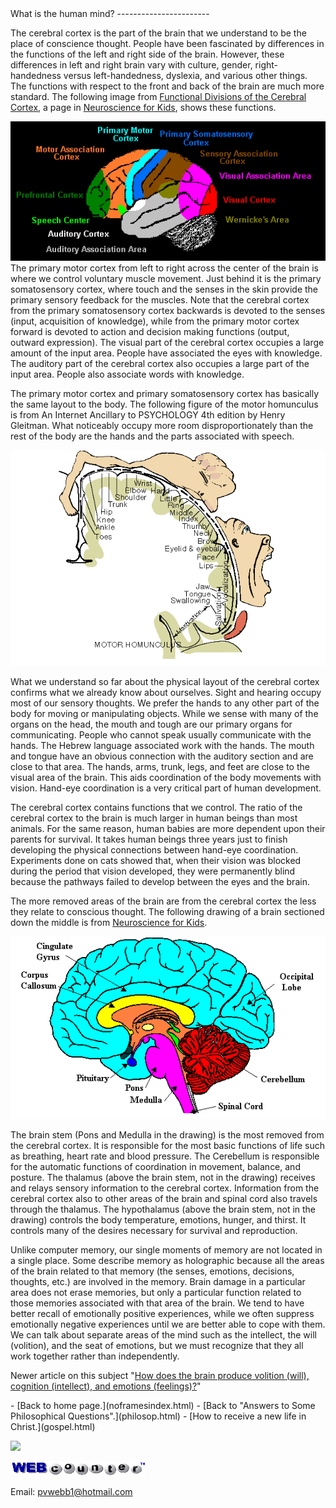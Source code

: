  <head> <title>(PVW) the human mind</title> <meta content="IE=9" http-equiv="X-UA-Compatible"></meta> <link href="css/page_style.css" rel="stylesheet" type="text/css"></link> </head><body><div class="page_style"> What is the human mind?
-----------------------

The cerebral cortex is the part of the brain that we understand to be the place of conscience thought. People have been fascinated by differences in the functions of the left and right side of the brain. However, these differences in left and right brain vary with culture, gender, right-handedness versus left-handedness, dyslexia, and various other things. The functions with respect to the front and back of the brain are much more standard. The following image from [Functional Divisions of the Cerebral Cortex](http://web.archive.org/web/19961220112432/http://weber.u.washington.edu/~chudler/funbrain.gif), a page in [Neuroscience for Kids](http://web.archive.org/web/19990117025111/http://weber.u.washington.edu/~chudler/neurok.html), shows these functions.

 ![](images/funbrain.gif)The primary motor cortex from left to right across the center of the brain is where we control voluntary muscle movement. Just behind it is the primary somatosensory cortex, where touch and the senses in the skin provide the primary sensory feedback for the muscles. Note that the cerebral cortex from the primary somatosensory cortex backwards is devoted to the senses (input, acquisition of knowledge), while from the primary motor cortex forward is devoted to action and decision making functions (output, outward expression). The visual part of the cerebral cortex occupies a large amount of the input area. People have associated the eyes with knowledge. The auditory part of the cerebral cortex also occupies a large part of the input area. People also associate words with knowledge.

The primary motor cortex and primary somatosensory cortex has basically the same layout to the body. The following figure of the motor homunculus is from An Internet Ancillary to PSYCHOLOGY 4th edition by Henry Gleitman. What noticeably occupy more room disproportionately than the rest of the body are the hands and the parts associated with speech.  
  
 ![](images/motorhom.png)

What we understand so far about the physical layout of the cerebral cortex confirms what we already know about ourselves. Sight and hearing occupy most of our sensory thoughts. We prefer the hands to any other part of the body for moving or manipulating objects. While we sense with many of the organs on the head, the mouth and tough are our primary organs for communicating. People who cannot speak usually communicate with the hands. The Hebrew language associated work with the hands. The mouth and tongue have an obvious connection with the auditory section and are close to that area. The hands, arms, trunk, legs, and feet are close to the visual area of the brain. This aids coordination of the body movements with vision. Hand-eye coordination is a very critical part of human development.

The cerebral cortex contains functions that we control. The ratio of the cerebral cortex to the brain is much larger in human beings than most animals. For the same reason, human babies are more dependent upon their parents for survival. It takes human beings three years just to finish developing the physical connections between hand-eye coordination. Experiments done on cats showed that, when their vision was blocked during the period that vision developed, they were permanently blind because the pathways failed to develop between the eyes and the brain.

The more removed areas of the brain are from the cerebral cortex the less they relate to conscious thought. The following drawing of a brain sectioned down the middle is from [Neuroscience for Kids](http://web.archive.org/web/19990117025111/http://weber.u.washington.edu/~chudler/neurok.html).

![](images/sagittal.gif)  
  
 The brain stem (Pons and Medulla in the drawing) is the most removed from the cerebral cortex. It is responsible for the most basic functions of life such as breathing, heart rate and blood pressure. The Cerebellum is responsible for the automatic functions of coordination in movement, balance, and posture. The thalamus (above the brain stem, not in the drawing) receives and relays sensory information to the cerebral cortex. Information from the cerebral cortex also to other areas of the brain and spinal cord also travels through the thalamus. The hypothalamus (above the brain stem, not in the drawing) controls the body temperature, emotions, hunger, and thirst. It controls many of the desires necessary for survival and reproduction.

Unlike computer memory, our single moments of memory are not located in a single place. Some describe memory as holographic because all the areas of the brain related to that memory (the senses, emotions, decisions, thoughts, etc.) are involved in the memory. Brain damage in a particular area does not erase memories, but only a particular function related to those memories associated with that area of the brain. We tend to have better recall of emotionally positive experiences, while we often suppress emotionally negative experiences until we are better able to cope with them. We can talk about separate areas of the mind such as the intellect, the will (volition), and the seat of emotions, but we must recognize that they all work together rather than independently.

Newer article on this subject "[How does the brain produce volition (will), cognition (intellect), and emotions (feelings)?](mindinbrain.html)"

  </div>- [Back to home page.](noframesindex.html)
- [Back to "Answers to Some Philosophical Questions".](philosop.html)
- [How to receive a new life in Christ.](gospel.html)
 
![](http://counter.digits.com/wc/-d/4/pvwebb)

[![digits](images/wc-03.gif)](http://www.digits.com/)

Email: [pvwebb1@hotmail.com](mailto:pvwebb1@hotmail.com)

 